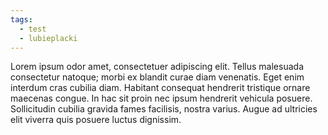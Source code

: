 ```yaml
---
tags:
  - test
  - lubieplacki
---
```

Lorem ipsum odor amet, consectetuer adipiscing elit. Tellus malesuada consectetur natoque; morbi ex blandit curae diam venenatis. Eget enim interdum cras cubilia diam. Habitant consequat hendrerit tristique ornare maecenas congue. In hac sit proin nec ipsum hendrerit vehicula posuere. Sollicitudin cubilia gravida fames facilisis, nostra varius. Augue ad ultricies elit viverra quis posuere luctus dignissim.